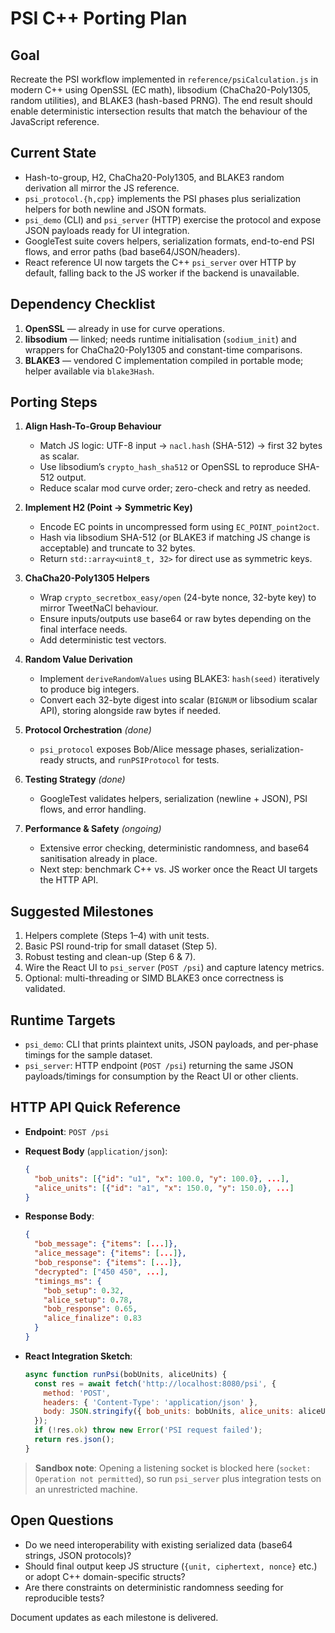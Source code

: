 # PSI C++ Porting Plan

## Goal
Recreate the PSI workflow implemented in `reference/psiCalculation.js` in modern C++ using OpenSSL (EC math), libsodium (ChaCha20-Poly1305, random utilities), and BLAKE3 (hash-based PRNG). The end result should enable deterministic intersection results that match the behaviour of the JavaScript reference.

## Current State
- Hash-to-group, H2, ChaCha20-Poly1305, and BLAKE3 random derivation all mirror the JS reference.
- `psi_protocol.{h,cpp}` implements the PSI phases plus serialization helpers for both newline and JSON formats.
- `psi_demo` (CLI) and `psi_server` (HTTP) exercise the protocol and expose JSON payloads ready for UI integration.
- GoogleTest suite covers helpers, serialization formats, end-to-end PSI flows, and error paths (bad base64/JSON/headers).
- React reference UI now targets the C++ `psi_server` over HTTP by default, falling back to the JS worker if the backend is unavailable.

## Dependency Checklist
1. **OpenSSL** — already in use for curve operations.
2. **libsodium** — linked; needs runtime initialisation (`sodium_init`) and wrappers for ChaCha20-Poly1305 and constant-time comparisons.
3. **BLAKE3** — vendored C implementation compiled in portable mode; helper available via `blake3Hash`.

## Porting Steps
1. **Align Hash-To-Group Behaviour**
   - Match JS logic: UTF-8 input → `nacl.hash` (SHA-512) → first 32 bytes as scalar.
   - Use libsodium’s `crypto_hash_sha512` or OpenSSL to reproduce SHA-512 output.
   - Reduce scalar mod curve order; zero-check and retry as needed.

2. **Implement H2 (Point → Symmetric Key)**
   - Encode EC points in uncompressed form using `EC_POINT_point2oct`.
   - Hash via libsodium SHA-512 (or BLAKE3 if matching JS change is acceptable) and truncate to 32 bytes.
   - Return `std::array<uint8_t, 32>` for direct use as symmetric keys.

3. **ChaCha20-Poly1305 Helpers**
   - Wrap `crypto_secretbox_easy/open` (24-byte nonce, 32-byte key) to mirror TweetNaCl behaviour.
   - Ensure inputs/outputs use base64 or raw bytes depending on the final interface needs.
   - Add deterministic test vectors.

4. **Random Value Derivation**
   - Implement `deriveRandomValues` using BLAKE3: `hash(seed)` iteratively to produce big integers.
   - Convert each 32-byte digest into scalar (`BIGNUM` or libsodium scalar API), storing alongside raw bytes if needed.

5. **Protocol Orchestration** *(done)*
   - `psi_protocol` exposes Bob/Alice message phases, serialization-ready structs, and `runPSIProtocol` for tests.

6. **Testing Strategy** *(done)*
   - GoogleTest validates helpers, serialization (newline + JSON), PSI flows, and error handling.

7. **Performance & Safety** *(ongoing)*
   - Extensive error checking, deterministic randomness, and base64 sanitisation already in place.
   - Next step: benchmark C++ vs. JS worker once the React UI targets the HTTP API.

## Suggested Milestones
1. Helpers complete (Steps 1–4) with unit tests.
2. Basic PSI round-trip for small dataset (Step 5).
3. Robust testing and clean-up (Step 6 & 7).
4. Wire the React UI to `psi_server` (`POST /psi`) and capture latency metrics.
5. Optional: multi-threading or SIMD BLAKE3 once correctness is validated.

## Runtime Targets
- `psi_demo`: CLI that prints plaintext units, JSON payloads, and per-phase timings for the sample dataset.
- `psi_server`: HTTP endpoint (`POST /psi`) returning the same JSON payloads/timings for consumption by the React UI or other clients.

## HTTP API Quick Reference
- **Endpoint**: `POST /psi`
- **Request Body** (`application/json`):

  ```json
  {
    "bob_units": [{"id": "u1", "x": 100.0, "y": 100.0}, ...],
    "alice_units": [{"id": "a1", "x": 150.0, "y": 150.0}, ...]
  }
  ```

- **Response Body**:

  ```json
  {
    "bob_message": {"items": [...]},
    "alice_message": {"items": [...]},
    "bob_response": {"items": [...]},
    "decrypted": ["450 450", ...],
    "timings_ms": {
      "bob_setup": 0.32,
      "alice_setup": 0.78,
      "bob_response": 0.65,
      "alice_finalize": 0.83
    }
  }
  ```

- **React Integration Sketch**:

  ```js
  async function runPsi(bobUnits, aliceUnits) {
    const res = await fetch('http://localhost:8080/psi', {
      method: 'POST',
      headers: { 'Content-Type': 'application/json' },
      body: JSON.stringify({ bob_units: bobUnits, alice_units: aliceUnits })
    });
    if (!res.ok) throw new Error('PSI request failed');
    return res.json();
  }
  ```

> **Sandbox note**: Opening a listening socket is blocked here (`socket: Operation not permitted`), so run `psi_server` plus integration tests on an unrestricted machine.

## Open Questions
- Do we need interoperability with existing serialized data (base64 strings, JSON protocols)?
- Should final output keep JS structure (`{unit, ciphertext, nonce}` etc.) or adopt C++ domain-specific structs?
- Are there constraints on deterministic randomness seeding for reproducible tests?

Document updates as each milestone is delivered.
